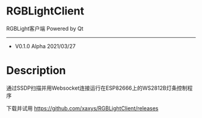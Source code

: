 # RGBLightClient

RGBLight客户端 Powered by Qt

---

- V0.1.0 Alpha 2021/03/27

# Description

通过SSDP扫描并用Websocket连接运行在ESP82666上的WS2812B灯条控制程序

下载并试用 https://github.com/xaxys/RGBLightClient/releases

